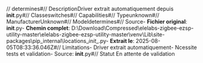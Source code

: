 // determines#// DescriptionDriver extrait automatiquement depuis __init__.py#// Classeswitches#// Capabilities#// Typeunknown#// ManufacturerUnknown#// Modeldetermines#// Source- **Fichier original**: __init__.py- **Chemin complet**: D:\Download\Compressed\elelabs-zigbee-ezsp-utility-master\elelabs-zigbee-ezsp-utility-master\venv\Lib\site-packages\pip\_internal\locations\__init__.py- **Extrait le**: 2025-08-05T08:33:36.046Z#// Limitations- Driver extrait automatiquement- Ncessite tests et validation- Source: __init__.py#// Statut En attente de validation